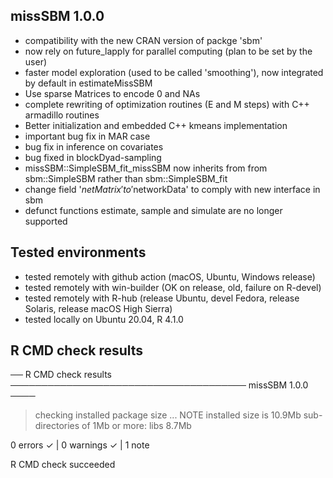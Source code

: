 
## missSBM 1.0.0

  - compatibility with the new CRAN version of packge 'sbm' 
  - now rely on future_lapply  for parallel computing (plan to be set by the user)
  - faster model exploration (used to be called 'smoothing'), now integrated by default in estimateMissSBM
  - Use sparse Matrices to encode 0 and NAs
  - complete rewriting of optimization routines (E and M steps) with C++ armadillo routines
  - Better initialization and embedded C++ kmeans implementation
  - important bug fix in MAR case
  - bug fix in inference on covariates
  - bug fixed in blockDyad-sampling
  - missSBM::SimpleSBM_fit_missSBM now inherits from from sbm::SimpleSBM rather than sbm::SimpleSBM_fit
  - change field '$netMatrix' to '$networkData' to comply with new interface in sbm
  - defunct functions estimate, sample and simulate are no longer supported

## Tested environments

- tested remotely with github action (macOS, Ubuntu, Windows release)
- tested remotely with win-builder (OK on release, old, failure on R-devel)
- tested remotely with R-hub (release Ubuntu, devel Fedora, release Solaris, release macOS High Sierra)
- tested locally on Ubuntu 20.04, R 4.1.0

## R CMD check results

── R CMD check results ────────────────────────────────────── missSBM 1.0.0 ────

> checking installed package size ... NOTE
    installed size is 10.9Mb
    sub-directories of 1Mb or more:
      libs   8.7Mb

0 errors ✓ | 0 warnings ✓ | 1 note 

R CMD check succeeded
